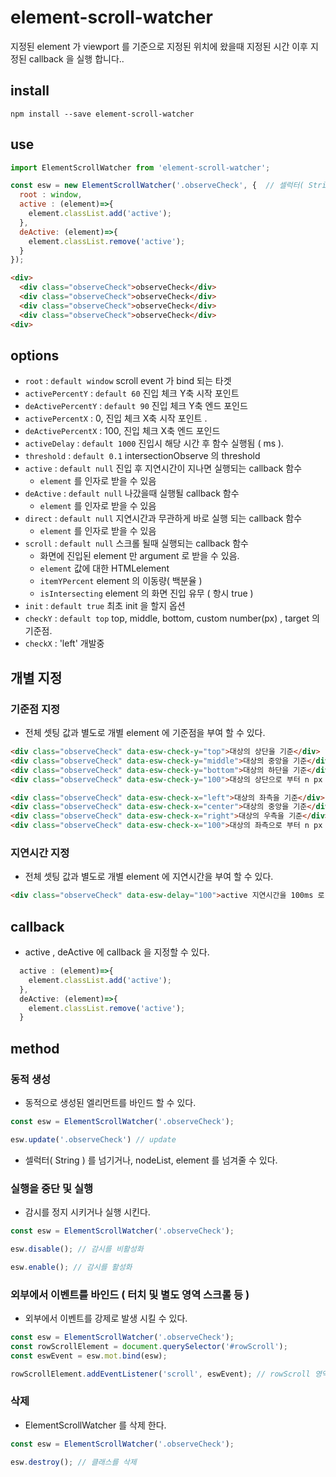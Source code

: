 # element-scroll-watcher
지정된 element 가 viewport 를 기준으로 지정된 위치에 왔을때 지정된 시간 이후 지정된 callback 을 실행 합니다..

## install
`npm install --save element-scroll-watcher`

## use

```js
import ElementScrollWatcher from 'element-scroll-watcher';

const esw = new ElementScrollWatcher('.observeCheck', {  // 셀럭터( String ) 를 넘기거나, nodeList, element 를 넘겨줄 수 있다.
  root : window,
  active : (element)=>{
    element.classList.add('active');
  },
  deActive: (element)=>{
    element.classList.remove('active');
  }
});
```

```html
<div>
  <div class="observeCheck">observeCheck</div>
  <div class="observeCheck">observeCheck</div>
  <div class="observeCheck">observeCheck</div>
  <div class="observeCheck">observeCheck</div>
<div>
```

## options
- `root` : `default window` scroll event 가 bind 되는 타겟
- `activePercentY` : `default 60` 진입 체크 Y축 시작 포인트 
- `deActivePercentY`  : `default 90` 진입 체크 Y축 엔드 포인드
- `activePercentX` : 0, 진입 체크 X축 시작 포인트 .
- `deActivePercentX`  : 100, 진입 체크 X축 엔드 포인드
- `activeDelay` : `default 1000`  진입시 해당 시간 후 함수 실행됨 ( ms ).
- `threshold` : `default 0.1` intersectionObserve 의 threshold 
- `active` : `default null` 진입 후 지연시간이 지나면 실행되는 callback 함수
  - `element` 를 인자로 받을 수 있음
- `deActive` : `default null` 나갔을때 실행될 callback 함수
  - `element` 를 인자로 받을 수 있음
- `direct` : `default null` 지연시간과 무관하게 바로 실행 되는 callback 함수
  - `element` 를 인자로 받을 수 있음
- `scroll` : `default null` 스크롤 될때 실행되는 callback 함수
  - 화면에 진입된 element 만 argument 로 받을 수 있음.
  - `element` 값에 대한 HTMLelement 
  - `itemYPercent` element 의 이동량( 백분율 )
  - `isIntersecting` element 의 화면 진입 유무 ( 항시 true )
- `init` : `default true` 최초 init 을 할지 옵션
- `checkY` : `default top` top, middle, bottom, custom number(px) , target 의 기준점.
- `checkX` : 'left' 개발중

## 개별 지정
### 기준점 지정
- 전체 셋팅 값과 별도로 개별 element 에 기준점을 부여 할 수 있다.
```html
<div class="observeCheck" data-esw-check-y="top">대상의 상단을 기준</div>
<div class="observeCheck" data-esw-check-y="middle">대상의 중앙을 기준</div>
<div class="observeCheck" data-esw-check-y="bottom">대상의 하단을 기준</div>
<div class="observeCheck" data-esw-check-y="100">대상의 상단으로 부터 n px 아래를 기준</div>

<div class="observeCheck" data-esw-check-x="left">대상의 좌측을 기준</div>
<div class="observeCheck" data-esw-check-x="center">대상의 중앙을 기준</div>
<div class="observeCheck" data-esw-check-x="right">대상의 우측을 기준</div>
<div class="observeCheck" data-esw-check-x="100">대상의 좌측으로 부터 n px 우측을 기준</div>
```
### 지연시간 지정
- 전체 셋팅 값과 별도로 개별 element 에 지연시간을 부여 할 수 있다.
```html
<div class="observeCheck" data-esw-delay="100">active 지연시간을 100ms 로 설정</div>
```


## callback
- active , deActive 에 callback 을 지정할 수 있다.
```js
  active : (element)=>{
    element.classList.add('active');
  },
  deActive: (element)=>{
    element.classList.remove('active');
  }
```
## method
### 동적 생성
- 동적으로 생성된 엘리먼트를 바인드 할 수 있다.
```js
const esw = ElementScrollWatcher('.observeCheck');

esw.update('.observeCheck') // update
```
- 셀럭터( String ) 를 넘기거나, nodeList, element 를 넘겨줄 수 있다.

### 실행을 중단 및 실행
- 감시를 정지 시키거나 실행 시킨다.
```js
const esw = ElementScrollWatcher('.observeCheck');

esw.disable(); // 감시를 비활성화

esw.enable(); // 감시를 활성화
```
### 외부에서 이벤트를 바인드 ( 터치 및 별도 영역 스크롤 등 )
- 외부에서 이벤트를 강제로 발생 시킬 수 있다.
```js
const esw = ElementScrollWatcher('.observeCheck');
const rowScrollElement = document.querySelector('#rowScroll');
const eswEvent = esw.mot.bind(esw);

rowScrollElement.addEventListener('scroll', eswEvent); // rowScroll 영역에 스크롤 발생시 이벤트 발생.
```

### 삭제
- ElementScrollWatcher 를 삭제 한다.
```js
const esw = ElementScrollWatcher('.observeCheck');

esw.destroy(); // 클래스를 삭제
```
